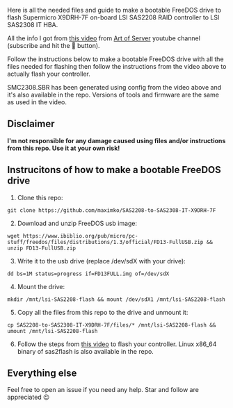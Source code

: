 Here is all the needed files and guide to make a bootable FreeDOS drive to flash Supermicro X9DRH-7F on-board LSI SAS2208 RAID controller to LSI SAS2308 IT HBA.

All the info I got from [this video](//www.youtube.com/watch?v=CDatT8fn9KQ) from [Art of Server](https://www.youtube.com/channel/UCKHE9DEep52XlmwLbZUKvyw) youtube channel (subscribe and hit the 🔔 button).

Follow the instructions below to make a bootable FreeDOS drive with all the files needed for flashing then follow the instructions from the video above to actually flash your controller.

SMC2308.SBR has been generated using config from the video above and it's also available in the repo. Versions of tools and firmware are the same as used in the video.
## Disclaimer
**I'm not responsible for any damage caused using files and/or instructions from this repo. Use it at your own risk!**
## Instrucitons of how to make a bootable FreeDOS drive
1. Clone this repo:
```shell
git clone https://github.com/maximko/SAS2208-to-SAS2308-IT-X9DRH-7F
```
2. Download and unzip FreeDOS usb image:
```shell
wget https://www.ibiblio.org/pub/micro/pc-stuff/freedos/files/distributions/1.3/official/FD13-FullUSB.zip && unzip FD13-FullUSB.zip
```
3. Write it to the usb drive (replace /dev/sdX with your drive):
```shell
dd bs=1M status=progress if=FD13FULL.img of=/dev/sdX
```
4. Mount the drive:
```shell
mkdir /mnt/lsi-SAS2208-flash && mount /dev/sdX1 /mnt/lsi-SAS2208-flash
```
5. Copy all the files from this repo to the drive and unmount it:
```shell
cp SAS2208-to-SAS2308-IT-X9DRH-7F/files/* /mnt/lsi-SAS2208-flash && umount /mnt/lsi-SAS2208-flash
```
6. Follow the steps from [this video](//www.youtube.com/watch?v=CDatT8fn9KQ) to flash your controller. Linux x86_64 binary of sas2flash is also available in the repo.

## Everything else
Feel free to open an issue if you need any help. Star and follow are appreciated 😉
